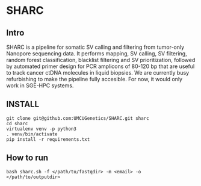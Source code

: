# SHARC

## Intro 
SHARC is a pipeline for somatic SV calling and filtering from tumor-only Nanopore sequencing data. It performs mapping, SV calling, SV filtering, random forest classification, blacklist filtering and SV prioritization, followed by automated primer design for PCR amplicons of 80-120 bp that are useful to track cancer ctDNA molecules in liquid biopsies. 
We are currently busy refurbishing to make the pipeline fully accesible. For now, it would only work in SGE-HPC systems.

## INSTALL
```
git clone git@github.com:UMCUGenetics/SHARC.git sharc
cd sharc
virtualenv venv -p python3
. venv/bin/activate
pip install -r requirements.txt
```
## How to run
```
bash sharc.sh -f </path/to/fastqdir> -m <email> -o </path/to/outputdir>
```
